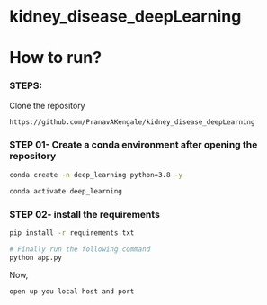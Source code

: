 # kidney_disease_deepLearning



# How to run?
### STEPS:

Clone the repository

```bash
https://github.com/PranavAKengale/kidney_disease_deepLearning
```
### STEP 01- Create a conda environment after opening the repository

```bash
conda create -n deep_learning python=3.8 -y
```

```bash
conda activate deep_learning
```


### STEP 02- install the requirements
```bash
pip install -r requirements.txt
```

```bash
# Finally run the following command
python app.py
```

Now,
```bash
open up you local host and port
```

